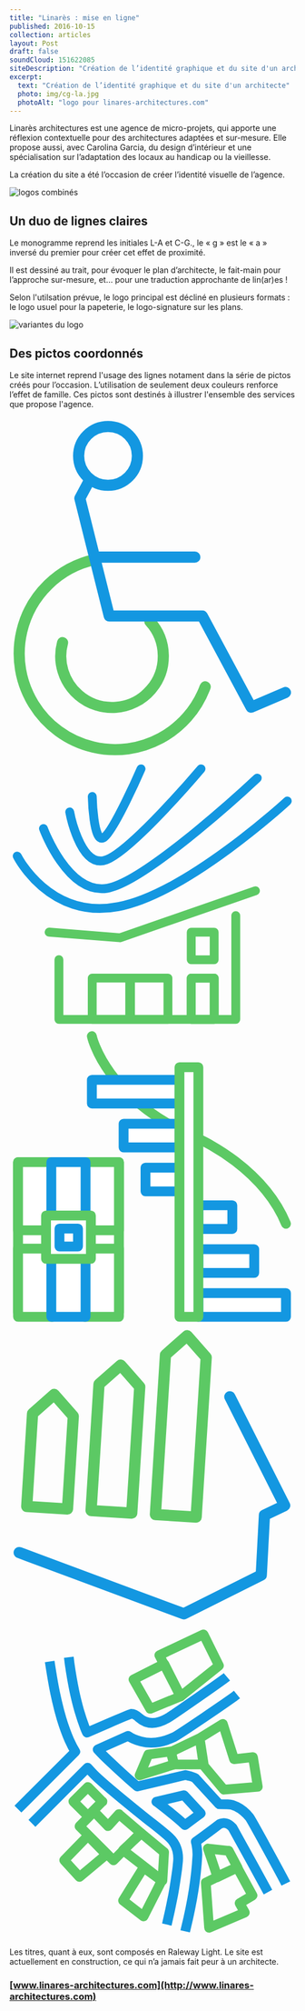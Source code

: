 ```yaml
---
title: "Linarès : mise en ligne"
published: 2016-10-15
collection: articles
layout: Post
draft: false
soundCloud: 151622085
siteDescription: "Création de l’identité graphique et du site d'un architecte"
excerpt:
  text: "Création de l’identité graphique et du site d'un architecte"
  photo: img/cg-la.jpg
  photoAlt: "logo pour linares-architectures.com"
---
```


Linarès architectures est une agence de micro-projets, qui apporte  une réflexion contextuelle pour des architectures adaptées et sur-mesure.
Elle propose aussi, avec Carolina Garcia, du design d’intérieur et une spécialisation sur l’adaptation des locaux au handicap ou la vieillesse.

La création du site a été l’occasion de créer l’identité visuelle de l’agence.

![logos combinés](../../assets/img/cg-la.jpg "logos combinés")

<!--intro-->

## Un duo de lignes claires
Le monogramme reprend les initiales L-A et C-G., le «&nbsp;g&nbsp;» est le «&nbsp;a&nbsp;» inversé du premier pour créer cet effet de proximité.

Il est dessiné au trait, pour évoquer le plan d’architecte, le fait-main pour l’approche sur-mesure, et… pour une traduction approchante de lin(ar)es&nbsp;!

Selon l'utilsation prévue, le logo principal est décliné en plusieurs formats : le logo usuel pour la papeterie, le logo-signature sur les plans.

![variantes du logo](../../assets/img/axio-logo-linares.jpg "lvariantes du logo")


## Des pictos coordonnés
Le site internet reprend l'usage des lignes notament dans la série de pictos créés pour l’occasion. L’utilisation de seulement deux couleurs renforce l’effet de famille.
Ces pictos sont destinés à illustrer l'ensemble des services que propose l'agence.

<div class="pictos-wrapper">
<svg xmlns="http://www.w3.org/2000/svg" fill-rule="evenodd" stroke-miterlimit="1.41" viewBox="0 0 129 155" clip-rule="evenodd" stroke-linejoin="round">   <g fill="none" stroke-width="5.02" stroke-linecap="round">    <path stroke="#5cc964" d="M38.68 64.24C22.3 67.72 9.38 80.32 5.53 96.62c-5.5 23.26 8.9 46.6 32.15 52.12 21.3 5.05 43.02-6.6 50.6-27.13"/>    <path stroke="#5cc964" d="M23.93 101.7c-2.36 8.62.46 17.84 7.25 23.66 9.7 8.3 24.3 7.2 32.62-2.5 7.62-8.87 7.4-22.03-.48-30.66"/>    <path stroke="#1397e1" d="M124.47 124.18l-15.45 6.62-22.08-41.1H44.98l-13.25-53 4.37-8.2m2.26 34.7h45.26"/>    <circle cx="44.43" cy="17.6" r="13.25" stroke="#1397e1"/>  </g></svg>
<svg xmlns="http://www.w3.org/2000/svg" fill-rule="evenodd" stroke-miterlimit="1.41" viewBox="0 0 162 151" clip-rule="evenodd" stroke-linejoin="round">  <g fill="none" stroke-width="5.02" stroke-linecap="round">    <path stroke="#5cc964" d="M102.94 96.74h13v15.6h-13zm0 25.98h13v23.38h-13z"/>    <path stroke="#5cc964" d="M102.94 122.72h13v23.38h-13zm-34.42 0h21.23v23.38H68.52zm-21.66 0H68.1v23.38H46.85z"/>    <path stroke="#5cc964" d="M128.18 87.36v58.73H27.98v-33.8m-5.56-15.58l40.13 3.2 76.76-26.58"/>    <path stroke="#1397e1" d="M4.35 53.7s18.15 36.14 57.3 28.6c39.15-7.56 95.72-59.75 95.72-59.75"/>    <path stroke="#1397e1" d="M19.23 38.12S32.88 75.54 55.36 71.9c22.48-3.66 85-62.35 85-62.35"/>    <path stroke="#1397e1" d="M34.1 28.74s5.6 30.22 19.13 27.56C66.77 53.65 108.5 4.35 108.5 4.35"/>    <path stroke="#1397e1" d="M46.86 19.94s.58 26.75 6.37 23.38c5.8-3.4 21.27-38.98 21.27-38.98"/>  </g></svg>
<svg xmlns="http://www.w3.org/2000/svg" fill-rule="evenodd" stroke-miterlimit="1.41" viewBox="0 0 146 152" clip-rule="evenodd" stroke-linejoin="round"> <g stroke-width="5.02" stroke-linecap="round">     <path fill="none" stroke="#5cc964" d="M42.04 4.35s6.63 32.53 56.02 53.08"/> <path fill="#fff" stroke="#1397e1" d="M42.04 26.6h44.73v12.07H42.04zm54.38 108.74h44.73v12.08H96.42zM58.24 48.98h28.52v12.08H58.24zm38.18 63.96h28.52v12.08H96.42zm-27-41.56h17.35v12.08H69.43zm27 19.16h17.34v12.08H96.42z"/> <path fill="#fff" stroke="#5cc964" d="M86.77 20.15h9.65V147.4h-9.65z"/>    <path fill="none" stroke="#5cc964" d="M98.06 57.43s31.34 14.17 43.1 42.55"/>
    <g fill="#fff">      <path stroke="#5cc964" d="M4.35 68.56h51.52v76.56H4.35z"/>      <path stroke="#5cc964" d="M4.35 68.56h17.48v34.76H4.35zm34.05 0h17.47v34.76H38.4z"/>      <path stroke="#1397e1" d="M21.34 68.56h17.48v34.76H21.34z"/>      <path stroke="#5cc964" d="M4.35 112.65h17.48v34.76H4.35zm34.05 0h17.47v34.76H38.4z"/>      <path stroke="#1397e1" d="M21.34 112.65h17.48v34.76H21.34z"/>      <path stroke="#5cc964" d="M18.64 95.8h22.9v22.08h-22.9z"/>      <path stroke="#1397e1" d="M25.5 102.43h9.46v9.12H25.5z"/>    </g>  </g></svg>
<svg xmlns="http://www.w3.org/2000/svg" fill-rule="evenodd" stroke-miterlimit="1.41" viewBox="0 0 128 134" clip-rule="evenodd" stroke-linejoin="round">  <g fill="none" stroke-width="5.02" stroke-linecap="round">    <path stroke="#5cc964" d="M25.94 81.8L7.7 80.68l2.6-41.5L20 30.6l8.55 9.7-2.6 41.5zm28.8 1.83L36.5 82.48l3.55-56.45 9.7-8.55 8.54 9.7-3.58 56.45zm28.8 1.8L65.3 84.3l4.5-71.4 9.7-8.55 8.54 9.7-4.5 71.4z"/>    <path stroke="#1397e1" d="M98.62 31.66l24.55 48.6-9.06 4.3-1.42 26.77L78 128.66 4.33 101.28"/>  </g></svg>
<svg xmlns="http://www.w3.org/2000/svg" fill-rule="evenodd" stroke-miterlimit="1.41" viewBox="0 0 148 162" clip-rule="evenodd" stroke-linejoin="round">  <g fill="none" stroke-width="5.02">    <g stroke="#1397e1">      <path d="M4.35 94.65l29.7-29.7c-1.18-1.93-2.2-3.96-3.13-6.02-1.6-3.55-2.87-7.24-4-10.96-1.18-3.97-2.16-8-3.03-12.05-1.3-5.82-2.2-11.7-3.1-17.58m55.3 72.5l4 3.08 2.5 1.96c2.5 2.04 5.1 4.1 7.5 6.36l.7.7c2.7-2.05 5.4-4.07 8.2-6.07l-8.7-9.42-14.3 3.4zm-45.4-74.7l.4 3.34c.7 4.8 1.5 9.6 2.5 14.35.7 3.27 1.5 6.5 2.4 9.72.9 3.06 1.9 6.1 3 9.04.3.8.7 1.7 1.1 2.5 0 0 22.3-9.7 22.7-9.7 1.6-.1 3 .9 4.2 2 6.55 5.8 13.86.7 15.06.1 1.4-.7 28.6-19.6 30.45-21.2"/>      <path d="M117.72 35.4c-3.33 2.7-30.33 21-32.7 22.1-3.6 1.67-10.16 3.96-16.94 2.2-2.38-.62-4.77-1.4-6.73-2.92l-15.74 7 1.5 1.65c2.1 2.37 14.8 14.07 19 17.48l25-5.9c.3 0 4.6 1.2 4.9 1.5l12.5 13.6c.1 0 5.3 0 6.5.3.9.3 1.7.6 2.4.9 2.7 1.3 5 3.3 6.8 5.6 1.1 1.4 16.9 30.4 18.8 34.2"/>      <path d="M133.77 137.53c-.75-1.48-18.18-33.1-18.35-33.3-.95-1.06-2.16-2.04-3.6-2.3-.24-.05-1.5-.05-1.9.04-.4.1-.8.22-1.2.4l-.07.04c-4.04 3.1-8.12 6.1-12.25 9.1.13.5.25 1 .34 1.5.35 1.9.57 3.9.47 5.8-1 18.8-5.3 34.7-6.3 39m-9.5-3.5c1.2-5.1 2.3-10.2 3.3-15.4.6-3.2 2.2-13.5 2.3-15.4.1-1.3 1.8-8.5-4.2-14.2-1.1-1-6.9-5.8-8.7-7.2-3-2.3-24.8-19.7-30.5-25.5-1.1-1.1-2.1-2.2-3.2-3.4L11.6 102"/>    </g>    <g stroke="#5cc964" stroke-linecap="round">      <path d="M48.1 90.67l-7.54 7.54-7.53-7.5 7.53-7.5 7.54 7.6zm8.55 6.53L51 103.45l-7.26-7.54-7.53 7.6 17.6 17.6 14.1-14.2-11.2-9.6zm56.77 18.94l4.6 8.67-10.4 5-4.95-14.8 10.75 1.2z"/>      <path d="M68.2 107.1l-9.46 8.73 20.4 15.82.87-14.74-11.8-9.8zm-27.64 1.37l-12.28 12.56 7.93 8.7 13.9-11.6-9.5-9.67zm38.18 23.18l-9.36 18.47-10.63-8.2 10.63-17.1 9.36 6.83zm28.65-1.9l-5.8 2.9 1.7 23.34 18.5-7.9-2.7-4.8 6.7-4-8-14.6-10.6 4.9zM85.1 71.6l-17.8 5.6 4.55-10.75 11.72-1.65 1.56 6.8z"/>      <path d="M98.42 58l1.97 13.6H85.2l-1.73-6.46L98.42 58zm2.14 14.2l10.35 12.4 17.6-1.47-2.5-15.36-9.8 1.07-5.8-18.25-12 7.4 2.2 14.2zm-.16-67.85L77.52 15.1l11 21.32L108.4 20.5l-8-16.15z"/> <path d="M72.8 42.82l-8.67-15.2L80.1 19.6l8.44 16.77-15.73 6.45z"/>    </g>  </g></svg>
</div>

Les titres, quant à eux, sont composés en Raleway Light.
Le site est actuellement en construction, ce qui n’a jamais fait peur à un architecte.

### [www.linares-architectures.com](http://www.linares-architectures.com)

<aside class="notes">
</aside>
